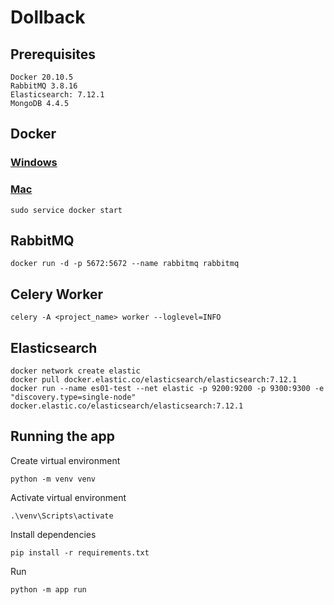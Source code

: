 # Dollback

## Prerequisites
    Docker 20.10.5
    RabbitMQ 3.8.16
    Elasticsearch: 7.12.1
    MongoDB 4.4.5

## Docker
### [Windows](https://docs.docker.com/docker-for-windows/install/) 
### [Mac](https://docs.docker.com/docker-for-mac/install/)

    sudo service docker start

## RabbitMQ
    docker run -d -p 5672:5672 --name rabbitmq rabbitmq

## Celery Worker
    celery -A <project_name> worker --loglevel=INFO

## Elasticsearch
    docker network create elastic
    docker pull docker.elastic.co/elasticsearch/elasticsearch:7.12.1
    docker run --name es01-test --net elastic -p 9200:9200 -p 9300:9300 -e "discovery.type=single-node" docker.elastic.co/elasticsearch/elasticsearch:7.12.1

## Running the app
Create virtual environment 
```
python -m venv venv
```
Activate virtual environment
```
.\venv\Scripts\activate
```
Install dependencies
```
pip install -r requirements.txt
```
Run
```
python -m app run
```